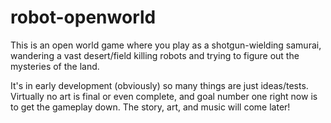 # robot-openworld

This is an open world game where you play as a shotgun-wielding samurai, wandering a vast desert/field killing robots and trying to figure out the mysteries of the land.

It's in early development (obviously) so many things are just ideas/tests. Virtually no art is final or even complete, and goal number one right now is to get the gameplay down. The story, art, and music will come later!
